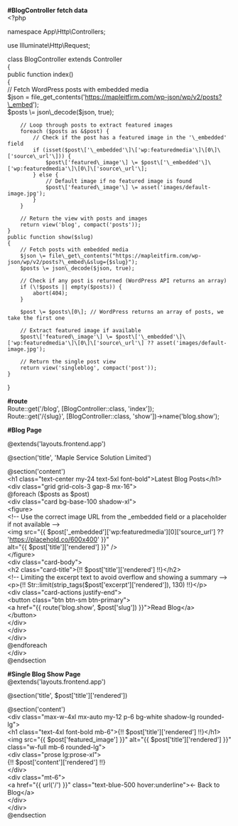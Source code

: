 **\#BlogController fetch data**  
\<?php

namespace App\\Http\\Controllers;

use Illuminate\\Http\\Request;

class BlogController extends Controller  
{  
    public function index()  
    {  
        // Fetch WordPress posts with embedded media  
        $json \= file\_get\_contents('https://mapleitfirm.com/wp-json/wp/v2/posts?\_embed');  
        $posts \= json\_decode($json, true);

        // Loop through posts to extract featured images  
        foreach ($posts as &$post) {  
            // Check if the post has a featured image in the '\_embedded' field  
            if (isset($post\['\_embedded'\]\['wp:featuredmedia'\]\[0\]\['source\_url'\])) {  
                $post\['featured\_image'\] \= $post\['\_embedded'\]\['wp:featuredmedia'\]\[0\]\['source\_url'\];  
            } else {  
                // Default image if no featured image is found  
                $post\['featured\_image'\] \= asset('images/default-image.jpg');  
            }  
        }

        // Return the view with posts and images  
        return view('blog', compact('posts'));  
    }  
    public function show($slug)  
    {  
        // Fetch posts with embedded media  
        $json \= file\_get\_contents("https://mapleitfirm.com/wp-json/wp/v2/posts?\_embed\&slug={$slug}");  
        $posts \= json\_decode($json, true);  
      
        // Check if any post is returned (WordPress API returns an array)  
        if (\!$posts || empty($posts)) {  
            abort(404);  
        }  
      
        $post \= $posts\[0\]; // WordPress returns an array of posts, we take the first one  
      
        // Extract featured image if available  
        $post\['featured\_image'\] \= $post\['\_embedded'\]\['wp:featuredmedia'\]\[0\]\['source\_url'\] ?? asset('images/default-image.jpg');  
      
        // Return the single post view  
        return view('singleblog', compact('post'));  
    }  
      
}

**\#route**  
Route::get('/blog', \[BlogController::class, 'index'\]);  
Route::get('/{slug}', \[BlogController::class, 'show'\])-\>name('blog.show');

**\#Blog Page**

@extends('layouts.frontend.app')

@section('title', 'Maple Service Solution Limited')

@section('content')  
    \<h1 class="text-center my-24 text-5xl font-bold"\>Latest Blog Posts\</h1\>  
    \<div class="grid grid-cols-3 gap-8 mx-16"\>  
        @foreach ($posts as $post)  
            \<div class="card bg-base-100 shadow-xl"\>  
                \<figure\>  
                    \<\!-- Use the correct image URL from the \_embedded field or a placeholder if not available \--\>  
                    \<img src="{{ $post\['\_embedded'\]\['wp:featuredmedia'\]\[0\]\['source\_url'\] ?? 'https://placehold.co/600x400' }}"  
                        alt="{{ $post\['title'\]\['rendered'\] }}" /\>  
                \</figure\>  
                \<div class="card-body"\>  
                    \<h2 class="card-title"\>{\!\! $post\['title'\]\['rendered'\] \!\!}\</h2\>  
                    \<\!-- Limiting the excerpt text to avoid overflow and showing a summary \--\>  
                    \<p\>{\!\! Str::limit(strip\_tags($post\['excerpt'\]\['rendered'\]), 130\) \!\!}\</p\>  
                    \<div class="card-actions justify-end"\>  
                        \<button class="btn btn-sm btn-primary"\>  
                            \<a href="{{ route('blog.show', $post\['slug'\]) }}"\>Read Blog\</a\>  
                        \</button\>  
                    \</div\>  
                \</div\>  
            \</div\>  
        @endforeach  
    \</div\>  
@endsection

**\#Single Blog Show Page**  
@extends('layouts.frontend.app')

@section('title', $post\['title'\]\['rendered'\])

@section('content')  
    \<div class="max-w-4xl mx-auto my-12 p-6 bg-white shadow-lg rounded-lg"\>  
        \<h1 class="text-4xl font-bold mb-6"\>{\!\! $post\['title'\]\['rendered'\] \!\!}\</h1\>  
        \<img src="{{ $post\['featured\_image'\] }}" alt="{{ $post\['title'\]\['rendered'\] }}" class="w-full mb-6 rounded-lg"\>  
        \<div class="prose lg:prose-xl"\>  
            {\!\! $post\['content'\]\['rendered'\] \!\!}  
        \</div\>  
        \<div class="mt-6"\>  
            \<a href="{{ url('/') }}" class="text-blue-500 hover:underline"\>← Back to Blog\</a\>  
        \</div\>  
    \</div\>  
@endsection  
